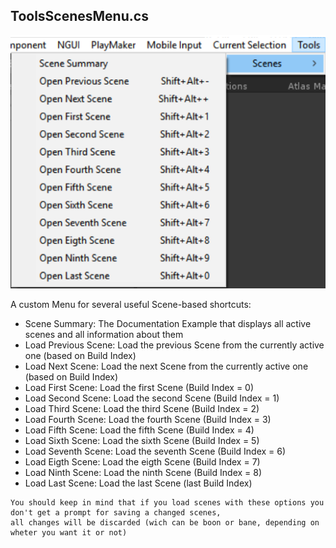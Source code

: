 ## ToolsScenesMenu.cs
![Image](/Screenshots/Editor/ToolsScenesMenu.png)

A custom Menu for several useful Scene-based shortcuts:

- Scene Summary: The Documentation Example that displays all active scenes and all information about them
- Load Previous Scene: Load the previous Scene from the currently active one (based on Build Index)
- Load Next Scene: Load the next Scene from the currently active one (based on Build Index)
- Load First Scene: Load the first Scene (Build Index = 0)
- Load Second Scene: Load the second Scene (Build Index = 1)
- Load Third Scene: Load the third Scene (Build Index = 2)
- Load Fourth Scene: Load the fourth Scene (Build Index = 3)
- Load Fifth Scene: Load the fifth Scene (Build Index = 4)
- Load Sixth Scene: Load the sixth Scene (Build Index = 5)
- Load Seventh Scene: Load the seventh Scene (Build Index = 6)
- Load Eigth Scene: Load the eigth Scene (Build Index = 7)
- Load Ninth Scene: Load the ninth Scene (Build Index = 8)
- Load Last Scene: Load the last Scene (last Build Index)

```
You should keep in mind that if you load scenes with these options you don't get a prompt for saving a changed scenes, 
all changes will be discarded (wich can be boon or bane, depending on wheter you want it or not)
```